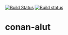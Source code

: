 [![Build Status](https://travis-ci.org/sixten-hilborn/conan-alut.svg?branch=master)](https://travis-ci.org/sixten-hilborn/conan-alut)
[![Build status](https://ci.appveyor.com/api/projects/status/ujrp453ycpxr94nm?svg=true)](https://ci.appveyor.com/project/sixten-hilborn/conan-alut)

# conan-alut
